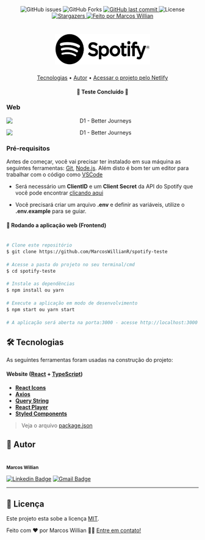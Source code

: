 
<p align="center">
  <img alt="GitHub issues" src="https://img.shields.io/github/issues/MarcosWillianR/spotify-teste">

  <img alt="GitHub Forks" src="https://img.shields.io/github/forks/MarcosWillianR/spotify-teste">

  <a href="https://github.com/MarcosWillianR/spotify-teste/commits/master">
    <img alt="GitHub last commit" src="https://img.shields.io/github/last-commit/MarcosWillianr/spotify-teste">
  </a>

  <img alt="License" src="https://img.shields.io/badge/license-MIT-117EFF">

  <a href="https://github.com/MarcosWillianR/spotify-teste/stargazers">
    <img alt="Stargazers" src="https://img.shields.io/github/stars/MarcosWillianR/spotify-teste">
  </a>

  <a href="https://github.com/MarcosWillianR">
    <img alt="Feito por Marcos Willian" src="http://img.shields.io/badge/feito%20por-Marcos%20Willian-%117EFF">
  </a>
</p>

<h1 align="center">
    <img alt="Spotify" title="#Spotify" src="src/assets/spotify-logo-black.png" width="250" height="80" />
</h1>

<p align="center">
 <a href="#-tecnologias">Tecnologias</a> •
 <a href="#-autor">Autor</a> •
 <a target="_blank" href="https://optimistic-jepsen-741cfc.netlify.app/">Acessar o projeto pelo Netlify</a>
</p>

<h4 align="center">
	🚧  Teste Concluído 🚧
</h4>

### Web

<p align="center" style="display: flex; align-items: flex-start; justify-content: center;">
  <img alt="D1 - Better Journeys" title="#D1" src="src/assets/spotify-home-responsive.gif" width="800px">
</p>

<p align="center" style="display: flex; align-items: flex-start; justify-content: center;">
  <img alt="D1 - Better Journeys" title="#D1" src="src/assets/spotify-web-player.gif" width="800px">
</p>


### Pré-requisitos

Antes de começar, você vai precisar ter instalado em sua máquina as seguintes ferramentas:
[Git](https://git-scm.com), [Node.js](https://nodejs.org/en/).
Além disto é bom ter um editor para trabalhar com o código como [VSCode](https://code.visualstudio.com/)

- Será necessário um **ClientID** e um **Client Secret** da API do Spotify que você pode encontrar [clicando aqui](https://developer.spotify.com/)

- Você precisará criar um arquivo **.env** e definir as variáveis, utilize o **.env.example** para se guiar.

#### 🧭 Rodando a aplicação web (Frontend)

```bash

# Clone este repositório
$ git clone https://github.com/MarcosWillianR/spotify-teste

# Acesse a pasta do projeto no seu terminal/cmd
$ cd spotify-teste

# Instale as dependências
$ npm install ou yarn

# Execute a aplicação em modo de desenvolvimento
$ npm start ou yarn start

# A aplicação será aberta na porta:3000 - acesse http://localhost:3000

```

## 🛠 Tecnologias

As seguintes ferramentas foram usadas na construção do projeto:

#### **Website**  ([React](https://reactjs.org/)  +  [TypeScript](https://www.typescriptlang.org/))

-   **[React Icons](https://react-icons.github.io/react-icons/)**
-   **[Axios](https://github.com/axios/axios)**
-   **[Query String](https://github.com/Gozala/querystring#readme)**
-   **[React Player](https://github.com/CookPete/react-player)**
-   **[Styled Components](https://github.com/styled-components/styled-components)**

> Veja o arquivo  [package.json](https://github.com/MarcosWillianR/spotify-teste/blob/master/package.json)

## 🦸 Autor

 <img style="border-radius: 50%;" src="https://github.com/MarcosWillianR.png" width="50px;" alt=""/>
 <br />
 <sub><b>Marcos Willian</b></sub></a>
 <br />

[![Linkedin Badge](https://img.shields.io/badge/-Marcos%20Willian-blue?style=flat-square&logo=Linkedin&logoColor=white&link=https://www.linkedin.com/in/marcos-willian-977311188/)](https://www.linkedin.com/in/marcos-willian-977311188/)
[![Gmail Badge](https://img.shields.io/badge/-markusuuuu@gmail.com-c14438?style=flat-square&logo=Gmail&logoColor=white&link=mailto:markusuuuu@gmail.com)](markusuuuu@gmail.com)

---

## 📝 Licença

Este projeto esta sobe a licença [MIT](./LICENSE).

Feito com ❤️ por Marcos Willian 👋🏽 [Entre em contato!](https://www.linkedin.com/in/marcos-willian-977311188/)
